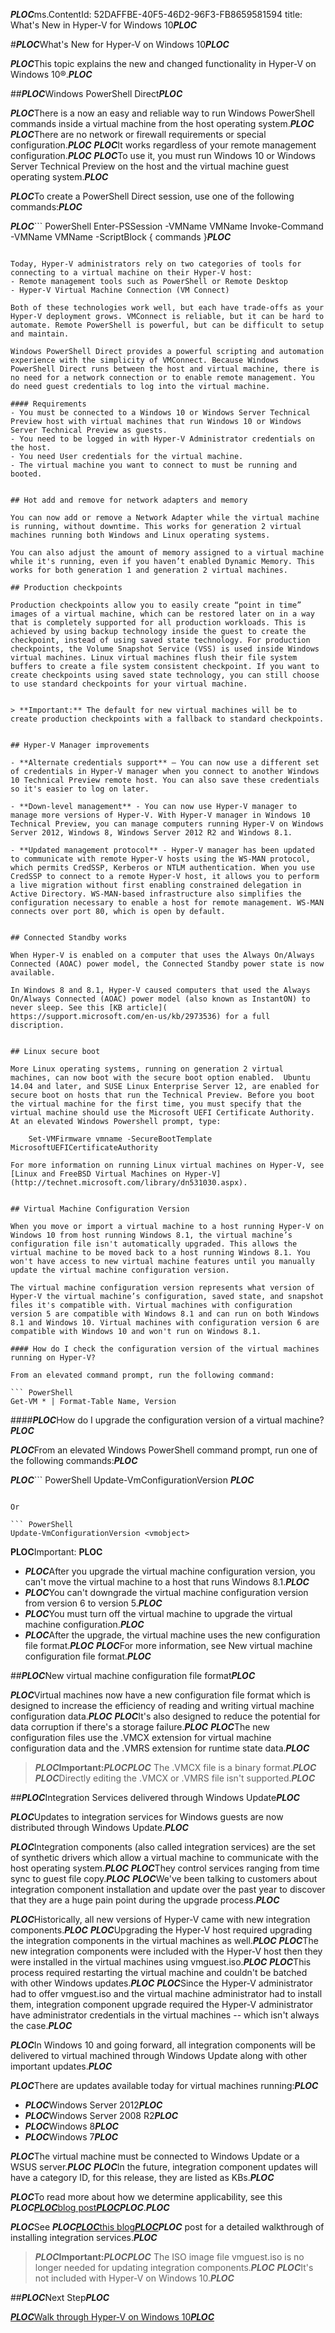 ***PLOC***ms.ContentId: 52DAFFBE-40F5-46D2-96F3-FB8659581594 
title: What's New in Hyper-V for Windows 10***PLOC***

#***PLOC***What's New for Hyper-V on Windows 10***PLOC***

***PLOC***This topic explains the new and changed functionality in Hyper-V on Windows 10®.***PLOC***

##***PLOC***Windows PowerShell Direct***PLOC***

***PLOC***There is a now an easy and reliable way to run Windows PowerShell commands inside a virtual machine from the host operating system.***PLOC***
***PLOC***There are no network or firewall requirements or special configuration.***PLOC***
***PLOC***It works regardless of your remote management configuration.***PLOC***
***PLOC***To use it, you must run Windows 10 or Windows Server Technical Preview on the host and the virtual machine guest operating system.***PLOC***

***PLOC***To create a PowerShell Direct session, use one of the following commands:***PLOC***

***PLOC***``` PowerShell
Enter-PSSession -VMName VMName
Invoke-Command -VMName VMName -ScriptBlock { commands }***PLOC***


```

Today, Hyper-V administrators rely on two categories of tools for connecting to a virtual machine on their Hyper-V host:
- Remote management tools such as PowerShell or Remote Desktop
- Hyper-V Virtual Machine Connection (VM Connect)

Both of these technologies work well, but each have trade-offs as your Hyper-V deployment grows. VMConnect is reliable, but it can be hard to automate. Remote PowerShell is powerful, but can be difficult to setup and maintain. 

Windows PowerShell Direct provides a powerful scripting and automation experience with the simplicity of VMConnect. Because Windows PowerShell Direct runs between the host and virtual machine, there is no need for a network connection or to enable remote management. You do need guest credentials to log into the virtual machine.

#### Requirements
- You must be connected to a Windows 10 or Windows Server Technical Preview host with virtual machines that run Windows 10 or Windows Server Technical Preview as guests.
- You need to be logged in with Hyper-V Administrator credentials on the host.
- You need User credentials for the virtual machine.
- The virtual machine you want to connect to must be running and booted.


## Hot add and remove for network adapters and memory

You can now add or remove a Network Adapter while the virtual machine is running, without downtime. This works for generation 2 virtual machines running both Windows and Linux operating systems. 

You can also adjust the amount of memory assigned to a virtual machine while it's running, even if you haven’t enabled Dynamic Memory. This works for both generation 1 and generation 2 virtual machines.

## Production checkpoints

Production checkpoints allow you to easily create “point in time” images of a virtual machine, which can be restored later on in a way that is completely supported for all production workloads. This is achieved by using backup technology inside the guest to create the checkpoint, instead of using saved state technology. For production checkpoints, the Volume Snapshot Service (VSS) is used inside Windows virtual machines. Linux virtual machines flush their file system buffers to create a file system consistent checkpoint. If you want to create checkpoints using saved state technology, you can still choose to use standard checkpoints for your virtual machine. 


> **Important:** The default for new virtual machines will be to create production checkpoints with a fallback to standard checkpoints. 


## Hyper-V Manager improvements

- **Alternate credentials support** – You can now use a different set of credentials in Hyper-V manager when you connect to another Windows 10 Technical Preview remote host. You can also save these credentials so it's easier to log on later. 

- **Down-level management** - You can now use Hyper-V manager to manage more versions of Hyper-V. With Hyper-V manager in Windows 10 Technical Preview, you can manage computers running Hyper-V on Windows Server 2012, Windows 8, Windows Server 2012 R2 and Windows 8.1.

- **Updated management protocol** - Hyper-V manager has been updated to communicate with remote Hyper-V hosts using the WS-MAN protocol, which permits CredSSP, Kerberos or NTLM authentication. When you use CredSSP to connect to a remote Hyper-V host, it allows you to perform a live migration without first enabling constrained delegation in Active Directory. WS-MAN-based infrastructure also simplifies the configuration necessary to enable a host for remote management. WS-MAN connects over port 80, which is open by default.


## Connected Standby works 

When Hyper-V is enabled on a computer that uses the Always On/Always Connected (AOAC) power model, the Connected Standby power state is now available.

In Windows 8 and 8.1, Hyper-V caused computers that used the Always On/Always Connected (AOAC) power model (also known as InstantON) to never sleep. See this [KB article](
https://support.microsoft.com/en-us/kb/2973536) for a full discription.


## Linux secure boot 

More Linux operating systems, running on generation 2 virtual machines, can now boot with the secure boot option enabled.  Ubuntu 14.04 and later, and SUSE Linux Enterprise Server 12, are enabled for secure boot on hosts that run the Technical Preview. Before you boot the virtual machine for the first time, you must specify that the virtual machine should use the Microsoft UEFI Certificate Authority.  At an elevated Windows Powershell prompt, type:

    Set-VMFirmware vmname -SecureBootTemplate MicrosoftUEFICertificateAuthority

For more information on running Linux virtual machines on Hyper-V, see [Linux and FreeBSD Virtual Machines on Hyper-V](http://technet.microsoft.com/library/dn531030.aspx).


## Virtual Machine Configuration Version 

When you move or import a virtual machine to a host running Hyper-V on Windows 10 from host running Windows 8.1, the virtual machine’s configuration file isn't automatically upgraded. This allows the virtual machine to be moved back to a host running Windows 8.1. You won't have access to new virtual machine features until you manually update the virtual machine configuration version. 

The virtual machine configuration version represents what version of Hyper-V the virtual machine’s configuration, saved state, and snapshot files it's compatible with. Virtual machines with configuration version 5 are compatible with Windows 8.1 and can run on both Windows 8.1 and Windows 10. Virtual machines with configuration version 6 are compatible with Windows 10 and won't run on Windows 8.1.

#### How do I check the configuration version of the virtual machines running on Hyper-V? 

From an elevated command prompt, run the following command:

``` PowerShell
Get-VM * | Format-Table Name, Version

```


####***PLOC***How do I upgrade the configuration version of a virtual machine?***PLOC***

***PLOC***From an elevated Windows PowerShell command prompt, run one of the following commands:***PLOC***

***PLOC***``` PowerShell
Update-VmConfigurationVersion <vmname>***PLOC***


```

Or

``` PowerShell
Update-VmConfigurationVersion <vmobject>

```

****PLOC****Important: ****PLOC****

*   ***PLOC***After you upgrade the virtual machine configuration version, you can't move the virtual machine to a host that runs Windows 8.1.***PLOC***
*   ***PLOC***You can't downgrade the virtual machine configuration version from version 6 to version 5.***PLOC***
*   ***PLOC***You must turn off the virtual machine to upgrade the virtual machine configuration.***PLOC***
*   ***PLOC***After the upgrade, the virtual machine uses the new configuration file format.***PLOC***
    ***PLOC***For more information, see New virtual machine configuration file format.***PLOC***

##***PLOC***New virtual machine configuration file format***PLOC***

***PLOC***Virtual machines now have a new configuration file format which is designed to increase the efficiency of reading and writing virtual machine configuration data.***PLOC***
***PLOC***It's also designed to reduce the potential for data corruption if there's a storage failure.***PLOC***
***PLOC***The new configuration files use the .VMCX extension for virtual machine configuration data and the .VMRS extension for runtime state data.***PLOC***

> *****PLOC***Important:***PLOC********PLOC*** The .VMCX file is a binary format.***PLOC***
> ***PLOC***Directly editing the .VMCX or .VMRS file isn't supported.***PLOC***
> 

##***PLOC***Integration Services delivered through Windows Update***PLOC***

***PLOC***Updates to integration services for Windows guests are now distributed through Windows Update.***PLOC***

***PLOC***Integration components (also called integration services) are the set of synthetic drivers which allow a virtual machine to communicate with the host operating system.***PLOC***
***PLOC***They control services ranging from time sync to guest file copy.***PLOC***
***PLOC***We've been talking to customers about integration component installation and update over the past year to discover that they are a huge pain point during the upgrade process.***PLOC***

***PLOC***Historically, all new versions of Hyper-V came with new integration components.***PLOC***
***PLOC***Upgrading the Hyper-V host required upgrading the integration components in the virtual machines as well.***PLOC***
***PLOC***The new integration components were included with the Hyper-V host then they were installed in the virtual machines using vmguest.iso.***PLOC***
***PLOC***This process required restarting the virtual machine and couldn't be batched with other Windows updates.***PLOC***
***PLOC***Since the Hyper-V administrator had to offer vmguest.iso and the virtual machine administrator had to install them, integration component upgrade required the Hyper-V administrator have administrator credentials in the virtual machines -- which isn't always the case.***PLOC***

***PLOC***In Windows 10 and going forward, all integration components will be delivered to virtual machined through Windows Update along with other important updates.***PLOC***

***PLOC***There are updates available today for virtual machines running:***PLOC***

*   ***PLOC***Windows Server 2012***PLOC***
*   ***PLOC***Windows Server 2008 R2***PLOC***
*   ***PLOC***Windows 8***PLOC***
*   ***PLOC***Windows 7***PLOC***

***PLOC***The virtual machine must be connected to Windows Update or a WSUS server.***PLOC***
***PLOC***In the future, integration component updates will have a category ID, for this release, they are listed as KBs.***PLOC***

***PLOC***To read more about how we determine applicability, see this ***PLOC***[***PLOC***blog post***PLOC***](http://blogs.technet.com/b/virtualization/archive/2014/11/24/integration-components-how-we-determine-windows-update-applicability.aspx)***PLOC***.***PLOC***

***PLOC***See ***PLOC***[***PLOC***this blog***PLOC***](http://blogs.msdn.com/b/virtual_pc_guy/archive/2014/11/12/updating-integration-components-over-windows-update.aspx)***PLOC*** post for a detailed walkthrough of installing integration services.***PLOC***

> *****PLOC***Important:***PLOC********PLOC*** The ISO image file vmguest.iso is no longer needed for updating integration components.***PLOC***
> ***PLOC***It's not included with Hyper-V on Windows 10.***PLOC***
> 

##***PLOC***Next Step***PLOC***

[***PLOC***Walk through Hyper-V on Windows 10***PLOC***](..\quick_start\walkthrough.md)


